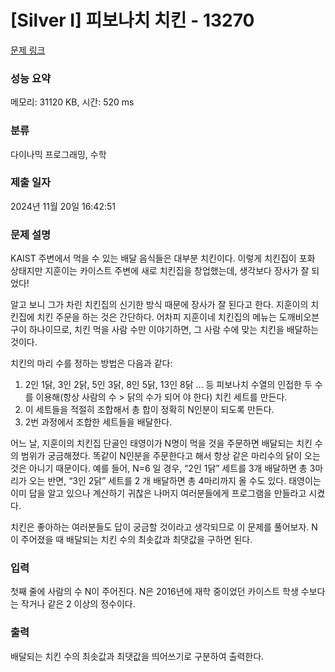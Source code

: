 # [Silver I] 피보나치 치킨 - 13270 

[문제 링크](https://www.acmicpc.net/problem/13270) 

### 성능 요약

메모리: 31120 KB, 시간: 520 ms

### 분류

다이나믹 프로그래밍, 수학

### 제출 일자

2024년 11월 20일 16:42:51

### 문제 설명

<p>KAIST 주변에서 먹을 수 있는 배달 음식들은 대부분 치킨이다. 이렇게 치킨집이 포화 상태지만 지훈이는 카이스트 주변에 새로 치킨집을 창업했는데, 생각보다 장사가 잘 되었다!</p>

<p>알고 보니 그가 차린 치킨집의 신기한 방식 때문에 장사가 잘 된다고 한다. 지훈이의 치킨집에 치킨 주문을 하는 것은 간단하다. 어차피 지훈이네 치킨집의 메뉴는 도깨비오븐구이 하나이므로, 치킨 먹을 사람 수만 이야기하면, 그 사람 수에 맞는 치킨을 배달하는 것이다.</p>

<p>치킨의 마리 수를 정하는 방법은 다음과 같다:</p>

<ol>
	<li>2인 1닭, 3인 2닭, 5인 3닭, 8인 5닭, 13인 8닭 … 등 피보나치 수열의 인접한 두 수를 이용해(항상 사람의 수 > 닭의 수가 되어 야 한다) 치킨 세트를 만든다.</li>
	<li>이 세트들을 적절히 조합해서 총 합이 정확히 N인분이 되도록 만든다.</li>
	<li>2번 과정에서 조합한 세트들을 배달한다.</li>
</ol>

<p>어느 날, 지훈이의 치킨집 단골인 태영이가 N명이 먹을 것을 주문하면 배달되는 치킨 수의 범위가 궁금해졌다. 똑같이 N인분을 주문한다고 해서 항상 같은 마리수의 닭이 오는 것은 아니기 때문이다. 예를 들어, N=6 일 경우, “2인 1닭” 세트를 3개 배달하면 총 3마리가 오는 반면, “3인 2닭” 세트를 2 개 배달하면 총 4마리까지 올 수도 있다. 태영이는 이미 답을 알고 있으나 계산하기 귀찮은 나머지 여러분들에게 프로그램을 만들라고 시켰다.</p>

<p>치킨은 좋아하는 여러분들도 답이 궁금할 것이라고 생각되므로 이 문제를 풀어보자. N이 주어졌을 때 배달되는 치킨 수의 최솟값과 최댓값을 구하면 된다.</p>

### 입력 

 <p>첫째 줄에 사람의 수 N이 주어진다. N은 2016년에 재학 중이었던 카이스트 학생 수보다는 작거나 같은 2 이상의 정수이다.</p>

### 출력 

 <p>배달되는 치킨 수의 최솟값과 최댓값을 띄어쓰기로 구분하여 출력한다.</p>

